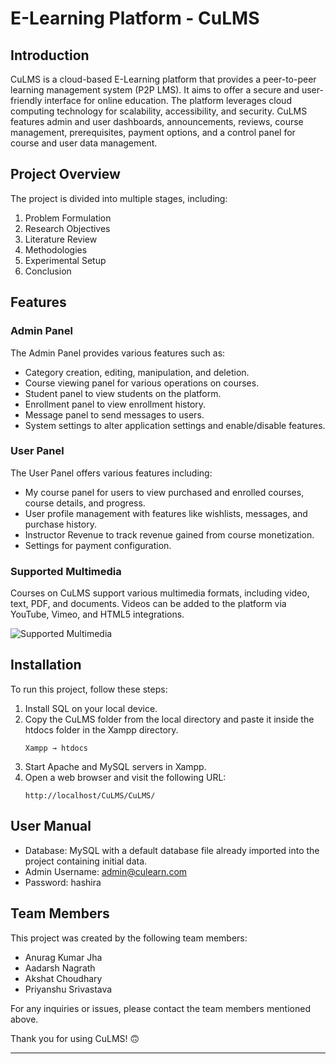 # E-Learning Platform - CuLMS


## Introduction

CuLMS is a cloud-based E-Learning platform that provides a peer-to-peer learning management system (P2P LMS). It aims to offer a secure and user-friendly interface for online education. The platform leverages cloud computing technology for scalability, accessibility, and security. CuLMS features admin and user dashboards, announcements, reviews, course management, prerequisites, payment options, and a control panel for course and user data management.

## Project Overview

The project is divided into multiple stages, including:
1. Problem Formulation
2. Research Objectives
3. Literature Review
4. Methodologies
5. Experimental Setup
6. Conclusion

## Features

### Admin Panel

The Admin Panel provides various features such as:
- Category creation, editing, manipulation, and deletion.
- Course viewing panel for various operations on courses.
- Student panel to view students on the platform.
- Enrollment panel to view enrollment history.
- Message panel to send messages to users.
- System settings to alter application settings and enable/disable features.

### User Panel

The User Panel offers various features including:
- My course panel for users to view purchased and enrolled courses, course details, and progress.
- User profile management with features like wishlists, messages, and purchase history.
- Instructor Revenue to track revenue gained from course monetization.
- Settings for payment configuration.

### Supported Multimedia

Courses on CuLMS support various multimedia formats, including video, text, PDF, and documents. Videos can be added to the platform via YouTube, Vimeo, and HTML5 integrations.

![Supported Multimedia](https://github.com/Coder-aadarsh/E-learning-Platform-CuLMS/assets/92307537/b72afca2-565b-4708-9088-463772f14641)

## Installation

To run this project, follow these steps:

1. Install SQL on your local device.
2. Copy the CuLMS folder from the local directory and paste it inside the htdocs folder in the Xampp directory.
   ```
   Xampp → htdocs
   ```
3. Start Apache and MySQL servers in Xampp.
4. Open a web browser and visit the following URL:
   ```
   http://localhost/CuLMS/CuLMS/
   ```

## User Manual

- Database: MySQL with a default database file already imported into the project containing initial data.
- Admin Username: admin@culearn.com
- Password: hashira

## Team Members

This project was created by the following team members:
- Anurag Kumar Jha
- Aadarsh Nagrath
- Akshat Choudhary
- Priyanshu Srivastava


For any inquiries or issues, please contact the team members mentioned above.

Thank you for using CuLMS! 🙃

---
